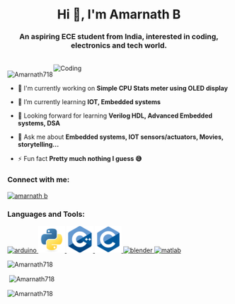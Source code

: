 <h1 align="center">Hi 👋, I'm Amarnath B</h1>
<h3 align="center">An aspiring ECE student from India, interested in coding, electronics and tech world.</h3> <br>

<img align="right" alt="Coding" width="400" src="https://blog.zoho.com/sites/zblogs/images/cliq/new-converted-2019-08.gif"> 

<p align="left"> <img src="https://komarev.com/ghpvc/?username=amarnath718&label=Profile%20views&color=0e75b6&style=flat" alt="Amarnath718" /> </p>

- 🔭 I'm currently working on **Simple CPU Stats meter using OLED display**

- 🌱 I’m currently learning **IOT, Embedded systems**

- 📖 Looking forward for learning **Verilog HDL, Advanced Embedded systems, DSA**

- 💬 Ask me about **Embedded systems, IOT sensors/actuators, Movies, storytelling...**

- ⚡ Fun fact **Pretty much nothing I guess 😅**

<h3 align="left">Connect with me:</h3>
<p align="left">
<a href="https://linkedin.com/in/amarnath-b-879b06290" target="blank"><img align="center" src="https://raw.githubusercontent.com/rahuldkjain/github-profile-readme-generator/master/src/images/icons/Social/linked-in-alt.svg" alt="amarnath b" height="40" width="50" /></a>
</p>

<h3 align="left">Languages and Tools:</h3>
<p align="left"> <a href="https://www.arduino.cc/" target="_blank" rel="noreferrer"> <img src="https://cdn.worldvectorlogo.com/logos/arduino-1.svg" alt="arduino" width="60" height="60"/> </a> <a href="https://www.python.org" target="_blank" rel="noreferrer"> <img src="https://raw.githubusercontent.com/devicons/devicon/master/icons/python/python-original.svg" alt="python" width="60" height="60"/> </a> <a href="https://www.w3schools.com/cpp/" target="_blank" rel="noreferrer"> <img src="https://raw.githubusercontent.com/devicons/devicon/master/icons/cplusplus/cplusplus-original.svg" alt="cplusplus" width="60" height="60"/> </a> <a href="https://www.cprogramming.com/" target="_blank" rel="noreferrer"> <img src="https://raw.githubusercontent.com/devicons/devicon/master/icons/c/c-original.svg" alt="c" width="60" height="60"/> </a> <a href="https://www.blender.org/" target="_blank" rel="noreferrer"> <img src="https://download.blender.org/branding/community/blender_community_badge_white.svg" alt="blender" width="60" height="60"/> </a> </a> <a href="https://www.mathworks.com/" target="_blank" rel="noreferrer"> <img src="https://upload.wikimedia.org/wikipedia/commons/2/21/Matlab_Logo.png" alt="matlab" width="60" height="60"/> </a> 

<p><img align="center" src="https://github-readme-stats.vercel.app/api/top-langs?username=Amarnath718&show_icons=true&locale=en&layout=compact" alt="Amarnath718" /></p>

<p>&nbsp;<img align="center" src="https://github-readme-stats.vercel.app/api?username=Amarnath718&show_icons=true&locale=en" alt="Amarnath718" /></p>

<p><img align="center" src="https://github-readme-streak-stats.herokuapp.com/?user=Amarnath718&" alt="Amarnath718" /></p>
